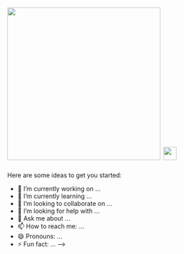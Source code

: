 # <img src="https://user-images.githubusercontent.com/112943652/191781142-ff434c07-7063-43db-96e6-630e083512ca.png" style="width: 350px"> <img src="https://media.giphy.com/media/hvRJCLFzcasrR4ia7z/giphy.gif" width="30px" height="30px">



Here are some ideas to get you started:

- 🔭 I’m currently working on ...
- 🌱 I’m currently learning ...
- 👯 I’m looking to collaborate on ...
- 🤔 I’m looking for help with ...
- 💬 Ask me about ...
- 📫 How to reach me: ...
- 😄 Pronouns: ...
- ⚡ Fun fact: ...
-->

